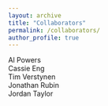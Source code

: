 ```yaml
---
layout: archive
title: "Collaborators"
permalink: /collaborators/
author_profile: true
---
```



Al Powers
<br>
Cassie Eng
<br>
Tim Verstynen
<br> 
Jonathan Rubin
<br>
Jordan Taylor 
